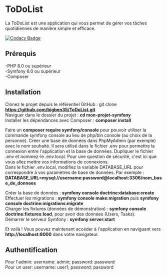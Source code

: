 # ToDoList
La ToDoList est une application qui vous permet de gérer vos tâches quotidiennes de manière simple et efficace.

[![Codacy Badge](https://app.codacy.com/project/badge/Grade/3f25d8c0122047bcbb82f8fc7a0546cd)](https://app.codacy.com/gh/bigben35/ToDoList/dashboard?utm_source=gh&utm_medium=referral&utm_content=&utm_campaign=Badge_grade)


## Prérequis
-PHP 8.0 ou supérieur  
-Symfony 6.0 ou supérieur  
-Composer

## Installation
Clonez le projet depuis le référentiel GitHub : git clone **https://github.com/bigben35/ToDoList.git**  
Naviguer dans le dossier du projet : **cd mon-projet-symfony**  
Installer les dépendances avec Composer : **composer install**  

Faire un **composer require symfony/console** pour pouvoir utiliser la commande symfony console au lieu de php/bin console (au choix de la personne). Créer une base de données dans PhpMyAdmin (par exemple) avec le nom souhaité. Il sera utilisé dans le fichier .env pour permettre la connexion entre l'application et la base de données. Dupliquer le fichier .env et nommez-le .env.local. Pour une question de sécurité, c'est ici que vous allez mettre vos informations de connexions.  
Dans le fichier .env.local, modifiez la variable DATABASE_URL pour correspondre à vos paramètres de base de données. Par exemple : **DATABASE_URL=mysql://username:password@localhost:3306/nom_base_de_donnees**  

Créer la base de données : **symfony console doctrine:database:create**  
Effectuer les migrations : **symfony console make:migration** puis **symfony console doctrine:migrations:migrate**  
Charger les fixtures (données de démonstration) : **symfony console doctrine:fixtures:load**, pour avoir des données (Users, Tasks).  
Démarrer le serveur Symfony : **symfony server:start**  

Et voilà ! Vous pouvez maintenant accéder à l'application en naviguant vers **http://localhost:8000** dans votre navigateur.  


## Authentification 
Pour l'admin: username: admin; password: password  
Pour un user: username: user1; password: password

